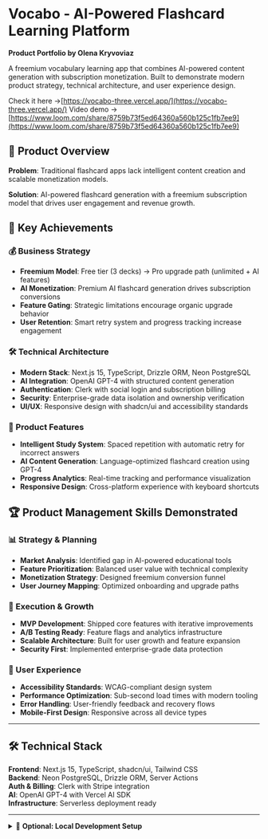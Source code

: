 # Vocabo - AI-Powered Flashcard Learning Platform

**Product Portfolio by Olena Kryvoviaz**

A freemium vocabulary learning app that combines AI-powered content generation with subscription monetization. Built to demonstrate modern product strategy, technical architecture, and user experience design.

Check it here ->[https://vocabo-three.vercel.app/](https://vocabo-three.vercel.app/)
Video demo ->[https://www.loom.com/share/8759b73f5ed64360a560b125c1fb7ee9](https://www.loom.com/share/8759b73f5ed64360a560b125c1fb7ee9)

## 🎯 Product Overview

**Problem**: Traditional flashcard apps lack intelligent content creation and scalable monetization models.

**Solution**: AI-powered flashcard generation with a freemium subscription model that drives user engagement and revenue growth.

## 🚀 Key Achievements

### 💰 Business Strategy
- **Freemium Model**: Free tier (3 decks) → Pro upgrade path (unlimited + AI features)
- **AI Monetization**: Premium AI flashcard generation drives subscription conversions
- **Feature Gating**: Strategic limitations encourage organic upgrade behavior
- **User Retention**: Smart retry system and progress tracking increase engagement

### 🛠 Technical Architecture
- **Modern Stack**: Next.js 15, TypeScript, Drizzle ORM, Neon PostgreSQL
- **AI Integration**: OpenAI GPT-4 with structured content generation
- **Authentication**: Clerk with social login and subscription billing
- **Security**: Enterprise-grade data isolation and ownership verification
- **UI/UX**: Responsive design with shadcn/ui and accessibility standards

### 🎨 Product Features
- **Intelligent Study System**: Spaced repetition with automatic retry for incorrect answers
- **AI Content Generation**: Language-optimized flashcard creation using GPT-4
- **Progress Analytics**: Real-time tracking and performance visualization  
- **Responsive Design**: Cross-platform experience with keyboard shortcuts

## 🏆 Product Management Skills Demonstrated

### 📊 Strategy & Planning
- **Market Analysis**: Identified gap in AI-powered educational tools
- **Feature Prioritization**: Balanced user value with technical complexity
- **Monetization Strategy**: Designed freemium conversion funnel
- **User Journey Mapping**: Optimized onboarding and upgrade paths

### 🔄 Execution & Growth
- **MVP Development**: Shipped core features with iterative improvements
- **A/B Testing Ready**: Feature flags and analytics infrastructure
- **Scalable Architecture**: Built for user growth and feature expansion
- **Security First**: Implemented enterprise-grade data protection

### 🎯 User Experience
- **Accessibility Standards**: WCAG-compliant design system
- **Performance Optimization**: Sub-second load times with modern tooling
- **Error Handling**: User-friendly feedback and recovery flows
- **Mobile-First Design**: Responsive across all device types

---

## 🛠 Technical Stack

**Frontend**: Next.js 15, TypeScript, shadcn/ui, Tailwind CSS  
**Backend**: Neon PostgreSQL, Drizzle ORM, Server Actions  
**Auth & Billing**: Clerk with Stripe integration  
**AI**: OpenAI GPT-4 with Vercel AI SDK  
**Infrastructure**: Serverless deployment ready

---

<details>
<summary>🚀 <strong>Optional: Local Development Setup</strong></summary>

### Prerequisites
- Node.js 18+, Neon Database account, Clerk account, OpenAI API key

### Quick Start
```bash
git clone <repository-url>
cd vocabo && npm install
```

### Environment Variables
```bash
# .env.local
NEXT_PUBLIC_CLERK_PUBLISHABLE_KEY=your_key
CLERK_SECRET_KEY=your_secret
DATABASE_URL=your_neon_url
OPENAI_API_KEY=your_openai_key
```

### Run
```bash
npm run db:migrate && npm run dev
```

### Test Key Features
- **Free Plan**: Create 3 decks, test upgrade prompts
- **Pro Plan**: AI generation, unlimited decks  
- **Study Flow**: Keyboard navigation, progress tracking
- **Security**: Test with multiple accounts for data isolation

</details>
